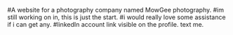 #A website for a photography company named MowGee photography. 
#im still working on in, this is just the start.
#i would really love some assistance if i can get any.
#linkedIn account link visible on the profile. text me.
